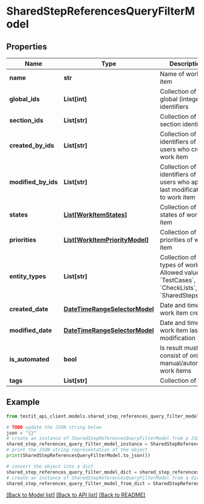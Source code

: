 # SharedStepReferencesQueryFilterModel


## Properties

Name | Type | Description | Notes
------------ | ------------- | ------------- | -------------
**name** | **str** | Name of work item | [optional] 
**global_ids** | **List[int]** | Collection of global (integer) identifiers | [optional] 
**section_ids** | **List[str]** | Collection of section identifiers | [optional] 
**created_by_ids** | **List[str]** | Collection of identifiers of users who created work item | [optional] 
**modified_by_ids** | **List[str]** | Collection of identifiers of users who applied last modification to work item | [optional] 
**states** | [**List[WorkItemStates]**](WorkItemStates.md) | Collection of states of work item | [optional] 
**priorities** | [**List[WorkItemPriorityModel]**](WorkItemPriorityModel.md) | Collection of priorities of work item | [optional] 
**entity_types** | **List[str]** | Collection of types of work item   Allowed values: &#x60;TestCases&#x60;, &#x60;CheckLists&#x60;, &#x60;SharedSteps&#x60; | [optional] 
**created_date** | [**DateTimeRangeSelectorModel**](DateTimeRangeSelectorModel.md) | Date and time of work item creation | [optional] 
**modified_date** | [**DateTimeRangeSelectorModel**](DateTimeRangeSelectorModel.md) | Date and time of work item last modification | [optional] 
**is_automated** | **bool** | Is result must consist of only manual/automated work items | [optional] 
**tags** | **List[str]** | Collection of tags | [optional] 

## Example

```python
from testit_api_client.models.shared_step_references_query_filter_model import SharedStepReferencesQueryFilterModel

# TODO update the JSON string below
json = "{}"
# create an instance of SharedStepReferencesQueryFilterModel from a JSON string
shared_step_references_query_filter_model_instance = SharedStepReferencesQueryFilterModel.from_json(json)
# print the JSON string representation of the object
print(SharedStepReferencesQueryFilterModel.to_json())

# convert the object into a dict
shared_step_references_query_filter_model_dict = shared_step_references_query_filter_model_instance.to_dict()
# create an instance of SharedStepReferencesQueryFilterModel from a dict
shared_step_references_query_filter_model_from_dict = SharedStepReferencesQueryFilterModel.from_dict(shared_step_references_query_filter_model_dict)
```
[[Back to Model list]](../README.md#documentation-for-models) [[Back to API list]](../README.md#documentation-for-api-endpoints) [[Back to README]](../README.md)


